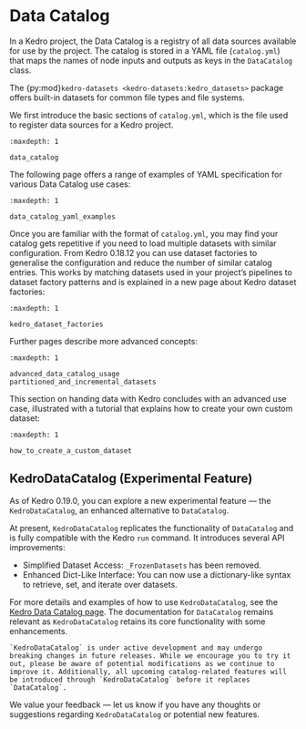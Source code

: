 
# Data Catalog

In a Kedro project, the Data Catalog is a registry of all data sources available for use by the project. The catalog is stored in a YAML file (`catalog.yml`) that maps the names of node inputs and outputs as keys in the `DataCatalog` class.

The {py:mod}`kedro-datasets <kedro-datasets:kedro_datasets>` package offers built-in datasets for common file types and file systems.

We first introduce the basic sections of `catalog.yml`, which is the file used to register data sources for a Kedro project.

```{toctree}
:maxdepth: 1

data_catalog
```

The following page offers a range of examples of YAML specification for various Data Catalog use cases:

```{toctree}
:maxdepth: 1

data_catalog_yaml_examples
```

Once you are familiar with the format of `catalog.yml`, you may find your catalog gets repetitive if you need to load multiple datasets with similar configuration. From Kedro 0.18.12 you can use dataset factories to generalise the configuration and reduce the number of similar catalog entries. This works by matching datasets used in your project’s pipelines to dataset factory patterns and is explained in a new page about Kedro dataset factories:


```{toctree}
:maxdepth: 1

kedro_dataset_factories
```

Further pages describe more advanced concepts:

```{toctree}
:maxdepth: 1

advanced_data_catalog_usage
partitioned_and_incremental_datasets
```

This section on handing data with Kedro concludes with an advanced use case, illustrated with a tutorial that explains how to create your own custom dataset:

```{toctree}
:maxdepth: 1

how_to_create_a_custom_dataset
```

## KedroDataCatalog (Experimental Feature)

As of Kedro 0.19.0, you can explore a new experimental feature — the `KedroDataCatalog`, an enhanced alternative to `DataCatalog`.

At present, `KedroDataCatalog` replicates the functionality of `DataCatalog` and is fully compatible with the Kedro `run` command. It introduces several API improvements:
* Simplified Dataset Access: `_FrozenDatasets` has been removed.
* Enhanced Dict-Like Interface: You can now use a dictionary-like syntax to retrieve, set, and iterate over datasets.

For more details and examples of how to use `KedroDataCatalog`, see the [Kedro Data Catalog page](./kedro_data_catalog.md). The documentation for `DataCatalog` remains relevant as `KedroDataCatalog` retains its core functionality with some enhancements.

```{note}
`KedroDataCatalog` is under active development and may undergo breaking changes in future releases. While we encourage you to try it out, please be aware of potential modifications as we continue to improve it. Additionally, all upcoming catalog-related features will be introduced through `KedroDataCatalog` before it replaces `DataCatalog`.
```

We value your feedback — let us know if you have any thoughts or suggestions regarding `KedroDataCatalog` or potential new features.
